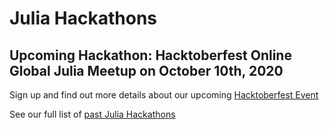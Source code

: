 # Julia Hackathons

## Upcoming Hackathon: Hacktoberfest Online Global Julia Meetup on October 10th, 2020

Sign up and find out more details about our upcoming [Hacktoberfest Event](https://organize.mlh.io/participants/events/4574-hacktoberfest-online-global-julia-meetup)


See our full list of [past Julia Hackathons](/hackathons/pasthackathons/)
